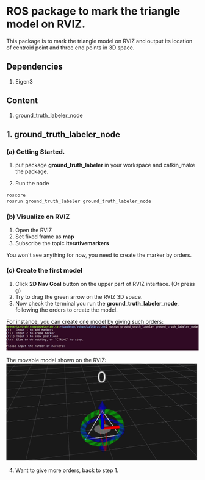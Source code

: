 # ROS package to mark the triangle model on RVIZ.

This package is to mark the triangle model on RVIZ and output its location of centroid point and three end points in 3D space.  

## Dependencies
1. Eigen3

## Content
1. ground_truth_labeler_node

## 1. ground_truth_labeler_node

### (a) Getting Started.
1. put package **ground_truth_labeler** in your workspace and catkin_make the package.  

2. Run the node  
```
roscore
rosrun ground_truth_labeler ground_truth_labeler_node
```

### (b) Visualize on RVIZ
1. Open the RVIZ  
2. Set fixed frame as **map**  
3. Subscribe the topic **iterativemarkers**   

You won't see anything for now, you need to create the marker by orders.  

### (c) Create the first model
1. Click **2D Nav Goal** button on the upper part of RVIZ interface. (Or press **g**)  
2. Try to drag the green arrow on the RVIZ 3D space.  
3. Now check the terminal you run the **ground_truth_labeler_node**, following the orders to create the model.  

For instance, you can create one model by giving such orders:  
<img src="https://github.com/tom13133/ground_truth_labeler/blob/master/images/orders.png" width="900">

The movable model shown on the RVIZ:  
<img src="https://github.com/tom13133/ground_truth_labeler/blob/master/images/triangle_model.png" width="500">

4. Want to give more orders, back to step 1.
